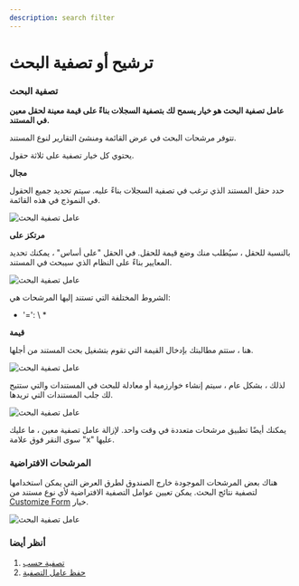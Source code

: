 ```yaml
---
description: search filter
---
```


# ترشيح أو تصفية البحث

### تصفية البحث

**عامل تصفية البحث هو خيار يسمح لك بتصفية السجلات بناءً على قيمة معينة لحقل معين في المستند.**

تتوفر مرشحات البحث في عرض القائمة ومنشئ التقارير لنوع المستند.

يحتوي كل خيار تصفية على ثلاثة حقول.

**مجال**

حدد حقل المستند الذي ترغب في تصفية السجلات بناءً عليه. سيتم تحديد جميع الحقول في النموذج في هذه القائمة.

![عامل تصفية البحث](https://docs.erpnext.com/files/using-search-filer-1.png)

**مرتكز على**

بالنسبة للحقل ، سيُطلب منك وضع قيمة للحقل. في الحقل "على أساس" ، يمكنك تحديد المعايير بناءً على النظام الذي سيبحث في المستند.

![عامل تصفية البحث](https://docs.erpnext.com/files/using-search-filter-2.png)

الشروط المختلفة التي تستند إليها المرشحات هي:

* '=': \ \*

**قيمة**

هنا ، ستتم مطالبتك بإدخال القيمة التي تقوم بتشغيل بحث المستند من أجلها.

![عامل تصفية البحث](https://docs.erpnext.com/files/using-search-filter-3.png)

لذلك ، بشكل عام ، سيتم إنشاء خوارزمية أو معادلة للبحث في المستندات والتي ستتيح لك جلب المستندات التي تريدها.

![عامل تصفية البحث](https://docs.erpnext.com/files/using-search-filter.gif)

يمكنك أيضًا تطبيق مرشحات متعددة في وقت واحد. لإزالة عامل تصفية معين ، ما عليك سوى النقر فوق علامة "x" عليها.

### المرشحات الافتراضية

هناك بعض المرشحات الموجودة خارج الصندوق لطرق العرض التي يمكن استخدامها لتصفية نتائج البحث. يمكن تعيين عوامل التصفية الافتراضية لأي نوع مستند من [Customize Form](https://docs.erpnext.com/docs/v13/user/manual/en/customize-erpnext/custom-field#12-more-properties) خيار.

![عامل تصفية البحث](https://docs.erpnext.com/files/using-search-filter-4.png)

### أنظر أيضا

1. [تصفية حسب](https://docs.erpnext.com/docs/v13/user/manual/en/using-erpnext/filter-by)
2. [حفظ عامل التصفية](https://docs.erpnext.com/docs/v13/user/manual/en/using-erpnext/save-filter)
